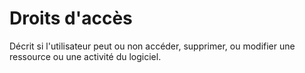 # Droits d'accès

Décrit si l'utilisateur peut ou non accéder, supprimer, ou modifier une ressource ou une activité du logiciel.

